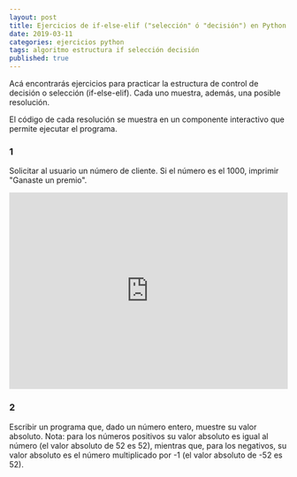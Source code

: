 ```yaml
---
layout: post
title: Ejercicios de if-else-elif ("selección" ó "decisión") en Python
date: 2019-03-11
categories: ejercicios python
tags: algoritmo estructura if selección decisión
published: true
---
```


Acá encontrarás ejercicios para practicar la estructura de control de decisión o selección (if-else-elif). Cada uno muestra, además, una posible resolución.

El código de cada resolución se muestra en un componente interactivo que permite ejecutar el programa.

### 1
Solicitar al usuario un número de cliente. Si el número es el 1000, imprimir "Ganaste un premio".
<br />

<iframe src="https://trinket.io/embed/python3/f5581bb85a?toggleCode=true&showInstructions=true" width="100%" height="356" frameborder="0" marginwidth="0" marginheight="0" allowfullscreen></iframe>



### 2
Escribir un programa que, dado un número entero, muestre su valor absoluto.
Nota: para los números positivos su valor absoluto es igual al número (el valor absoluto de 52 es 52), mientras que, para los negativos, su valor absoluto es el número multiplicado por -1 (el valor absoluto de -52 es 52).

